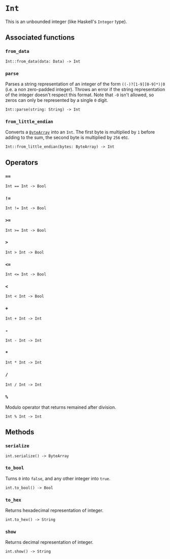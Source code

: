 # `Int`

This is an unbounded integer (like Haskell's `Integer` type).

## Associated functions

### `from_data`

```helios
Int::from_data(data: Data) -> Int
```

### `parse`

Parses a string representation of an integer of the form `((-)?[1-9][0-9]*)|0` (i.e. a non zero-padded integer). Throws an error if the string representation of the integer doesn't respect this format. Note that `-0` isn't allowed, so zeros can only be represented by a single `0` digit.

```helios
Int::parse(string: String) -> Int
```

### `from_little_endian`

Converts a [`ByteArray`](./bytearray.md) into an `Int`. The first byte is multiplied by `1` before adding to the sum, the second byte is multiplied by `256` etc.

```helios
Int::from_little_endian(bytes: ByteArray) -> Int
```

## Operators

### `==`

```helios
Int == Int -> Bool
```

### `!=`

```helios
Int != Int -> Bool
```

### `>=`

```helios
Int >= Int -> Bool
```

### `>`

```helios
Int > Int -> Bool
```

### `<=`

```helios
Int <= Int -> Bool
```

### `<`

```helios
Int < Int -> Bool
```

### `+`

```helios
Int + Int -> Int
```

### `-`

```helios
Int - Int -> Int
```

### `*`

```helios
Int * Int -> Int
```

### `/`

```helios
Int / Int -> Int
```

### `%`

Modulo operator that returns remained after division.

```helios
Int % Int -> Int
```

## Methods

### `serialize`

```helios
int.serialize() -> ByteArray
```

### `to_bool`

Turns `0` into `false`, and any other integer into `true`.

```helios
int.to_bool() -> Bool
```

### `to_hex`

Returns hexadecimal representation of integer.

```helios
int.to_hex() -> String
```

### `show`

Returns decimal representation of integer.

```helios
int.show() -> String
```